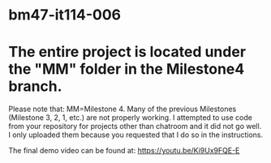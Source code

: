 # bm47-it114-006

# The entire project is located under the "MM" folder in the Milestone4 branch.

Please note that: 
MM=Milestone 4.
Many of the previous Milestones (Milestone 3, 2, 1, etc.) are not properly working. I attempted to use code from your repository for projects other than chatroom and it did not go well. I only uploaded them because you requested that I do so in the instructions.

The final demo video can be found at: https://youtu.be/Ki9Ux9FQE-E
